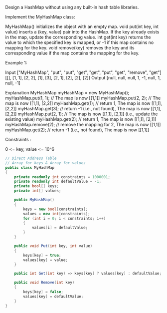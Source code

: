Design a HashMap without using any built-in hash table libraries.

Implement the MyHashMap class:

MyHashMap() initializes the object with an empty map.
void put(int key, int value) inserts a (key, value) pair into the HashMap. If the key already exists in the map, update the corresponding value.
int get(int key) returns the value to which the specified key is mapped, or -1 if this map contains no mapping for the key.
void remove(key) removes the key and its corresponding value if the map contains the mapping for the key.
 

Example 1:

Input
["MyHashMap", "put", "put", "get", "get", "put", "get", "remove", "get"]
[[], [1, 1], [2, 2], [1], [3], [2, 1], [2], [2], [2]]
Output
[null, null, null, 1, -1, null, 1, null, -1]

Explanation
MyHashMap myHashMap = new MyHashMap();
myHashMap.put(1, 1); // The map is now [[1,1]]
myHashMap.put(2, 2); // The map is now [[1,1], [2,2]]
myHashMap.get(1);    // return 1, The map is now [[1,1], [2,2]]
myHashMap.get(3);    // return -1 (i.e., not found), The map is now [[1,1], [2,2]]
myHashMap.put(2, 1); // The map is now [[1,1], [2,1]] (i.e., update the existing value)
myHashMap.get(2);    // return 1, The map is now [[1,1], [2,1]]
myHashMap.remove(2); // remove the mapping for 2, The map is now [[1,1]]
myHashMap.get(2);    // return -1 (i.e., not found), The map is now [[1,1]]
 

Constraints :

0 <= key, value <= 10^6

```cs
// Direct Address Table
// Array for keys & Array for values
public class MyHashMap
{
	private readonly int constraints = 1000001;
	private readonly int defaultValue = -1;
	private bool[] keys;
	private int[] values;

	public MyHashMap()
	{
		keys = new bool[constraints];
		values = new int[constraints];
		for (int i = 0; i < constraints; i++)
		{
			values[i] = defaultValue;
		}
	}

	public void Put(int key, int value)
	{
		keys[key] = true;
		values[key] = value;
	}

	public int Get(int key) => keys[key] ? values[key] : defaultValue;

	public void Remove(int key)
	{
		keys[key] = false;
		values[key] = defaultValue;
	}
}
```

